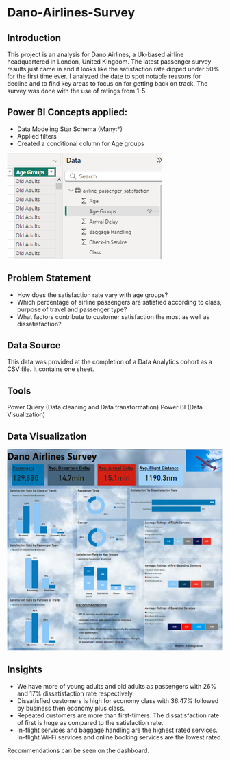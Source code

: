 # Dano-Airlines-Survey

## Introduction
This project is an analysis for Dano Airlines, a Uk-based airline headquartered in London, United Kingdom. The latest passenger survey results just came in and it looks like the satisfaction rate dipped under 50% for the first time ever. I analyzed the date to spot notable reasons for decline and to find key areas to focus on for getting back on track. The survey was done with the use of ratings from 1-5. 

## Power BI Concepts applied:

- Data Modeling Star Schema (Many:*)
- Applied filters
- Created a conditional column for Age groups

![](DAS_COLUMN.png)

## Problem Statement

- How does the satisfaction rate vary with age groups?
- Which percentage of airline passengers are satisfied according to class, purpose of travel and passenger type?
- What factors contribute to customer satisfaction the most as well as dissatisfaction?

## Data Source
This data was provided at the completion of a Data Analytics cohort as a CSV file.
It contains one sheet.

## Tools
Power Query (Data cleaning and Data transformation)
Power BI (Data Visualization)

## Data Visualization

![](Dashboard.png)

## Insights

- We have more of young adults and old adults as passengers with 26% and 17% dissatisfaction rate respectively.
- Dissatisfied customers is high for economy class with 36.47% followed by business then economy plus class.
- Repeated customers are more than first-timers. The dissatisfaction rate of first is huge as compared to the satisfaction rate.
- In-flight services and baggage handling are the highest rated services. In-flight Wi-Fi services and online booking services are the lowest rated.

Recommendations can be seen on the dashboard.
